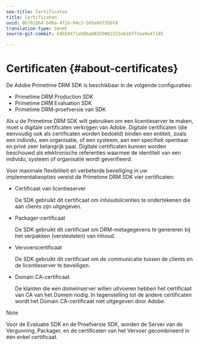 ```yaml
---
seo-title: Certificaten
title: Certificaten
uuid: 0b7818b4-bd6a-4f2e-94c2-565e0d735bf8
translation-type: tm+mt
source-git-commit: b4b50471ab0ba98329862322a61bf73aa9e471d5

---
```



# Certificaten {#about-certificates}

De Adobe Primetime DRM SDK is beschikbaar in de volgende configuraties:

* Primetime DRM Production SDK
* Primetime DRM Evaluation SDK
* Primetime DRM-proefversie van SDK

Als u de Primetime DRM SDK wilt gebruiken om een licentieserver te maken, moet u digitale certificaten verkrijgen van Adobe. Digitale certificaten (die eenvoudig ook als certificaten worden bedoeld) binden een entiteit, zoals een individu, een organisatie, of een systeem, aan een specifiek openbaar en privé zeer belangrijk paar. Digitale certificaten kunnen worden beschouwd als elektronische referenties waarmee de identiteit van een individu, systeem of organisatie wordt geverifieerd.

Voor maximale flexibiliteit en verbeterde beveiliging in uw implementatieopties vereist de Primetime DRM SDK vier certificaten:

* Certificaat van licentieserver

   De SDK gebruikt dit certificaat om inhoudslicenties te ondertekenen die aan clients zijn uitgegeven.
* Packager-certificaat

   De SDK gebruikt dit certificaat om DRM-metagegevens te genereren bij het verpakken (versleutelen) van inhoud.
* Vervoerscertificaat

   De SDK gebruikt dit certificaat om de communicatie tussen de clients en de licentieserver te beveiligen.
* Domain CA-certificaat

   De klanten die een domeinserver willen uitvoeren hebben het certificaat van CA van het Domein nodig. In tegenstelling tot de andere certificaten wordt het Domain CA-certificaat niet uitgegeven door Adobe.

>[!NOTE]
>
>Voor de Evaluatie SDK en de Proefversie SDK, worden de Server van de Vergunning, Packager, en de certificaten van het Vervoer gecombineerd in één enkel certificaat.

